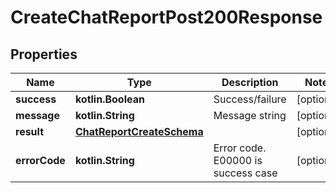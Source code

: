 
# CreateChatReportPost200Response

## Properties
Name | Type | Description | Notes
------------ | ------------- | ------------- | -------------
**success** | **kotlin.Boolean** | Success/failure |  [optional]
**message** | **kotlin.String** | Message string |  [optional]
**result** | [**ChatReportCreateSchema**](ChatReportCreateSchema.md) |  |  [optional]
**errorCode** | **kotlin.String** | Error code. E00000 is success case |  [optional]



